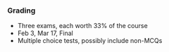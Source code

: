 ### Grading
 - Three exams, each worth 33% of the course
 - Feb 3, Mar 17, Final
 - Multiple choice tests, possibly include non-MCQs